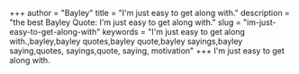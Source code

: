 +++
author = "Bayley"
title = "I'm just easy to get along with."
description = "the best Bayley Quote: I'm just easy to get along with."
slug = "im-just-easy-to-get-along-with"
keywords = "I'm just easy to get along with.,bayley,bayley quotes,bayley quote,bayley sayings,bayley saying,quotes, sayings,quote, saying, motivation"
+++
I'm just easy to get along with.
